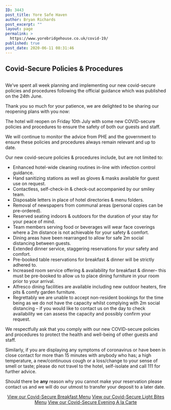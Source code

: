 ```yaml
---
ID: 3443
post_title: Yore Safe Haven
author: Bryan Richards
post_excerpt: ""
layout: page
permalink: >
  https://www.yorebridgehouse.co.uk/covid-19/
published: true
post_date: 2020-06-11 08:31:46
---
```

<div class="section-title section-title-followed-by-content covid-head">
<h2 id="good-to-go">Covid-Secure Policies &amp; Procedures</h2>
<p class="good-to-go"><a href="https://www.yorebridgehouse.co.uk/downloads/Good-To-Go-certificate.pdf"><img src="https://www.yorebridgehouse.co.uk/wp-content/uploads/2018/12/good_to_go_certificate.jpg" alt=""></a></p>
</div>
We’ve spent all week planning and implementing our new covid-secure policies and procedures following the official guidance which was published on the 24th June.

Thank you so much for your patience, we are delighted to be sharing our reopening plans with you now:

The hotel will reopen on Friday 10th July with some new COVID-secure policies and procedures to ensure the safety of both our guests and staff.

We will continue to monitor the advice from PHE and the government to ensure these policies and procedures always remain relevant and up to date.

Our new covid-secure policies &amp; procedures include, but are not limited to:
<ul class="bulet">
 	<li>Enhanced hotel-wide cleaning routines in-line with infection control guidance.</li>
 	<li>Hand sanitizing stations as well as gloves &amp; masks available for guest use on request.</li>
 	<li>Contactless, self-check-in &amp; check-out accompanied by our smiley team.</li>
 	<li>Disposable letters in place of hotel directories &amp; menu folders.</li>
 	<li>Removal of newspapers from communal areas (personal copies can be pre-ordered).</li>
 	<li>Reserved seating indoors &amp; outdoors for the duration of your stay for your peace of mind.</li>
 	<li>Team members serving food or beverages will wear face coverings where a 2m distance is not achievable for your safety &amp; comfort.</li>
 	<li>Dining areas have been rearranged to allow for safe 2m social distancing between guests.</li>
 	<li>Extended dinner service, staggering reservations for your safety and comfort.</li>
 	<li>Pre-booked table reservations for breakfast &amp; dinner will be strictly adhered to.</li>
 	<li>Increased room service offering &amp; availability for breakfast &amp; dinner– this must be pre-booked to allow us to place dining furniture in your room prior to your arrival.</li>
 	<li>Alfresco dining facilities are available including new outdoor heaters, fire pits &amp; comfy garden furniture.</li>
 	<li>Regrettably we are unable to accept non-resident bookings for the time being as we do not have the capacity whilst complying with 2m social distancing – if you would like to contact us on the day to check availability we can assess the capacity and possibly confirm your request.</li>
</ul>
We respectfully ask that you comply with our new COVID-secure policies and procedures to protect the health and well-being of other guests and staff.

Similarly, if you are displaying any symptoms of coronavirus or have been in close contact for more than 15 minutes with anybody who has; a high temperature, a new/continuous cough or a loss/change to your sense of smell or taste; please do not travel to the hotel, self-isolate and call 111 for further advice.

Should there be <b>any</b> reason why you cannot make your reservation please contact us and we will do our utmost to transfer your deposit to a later date.
<p id="sample-menu" style="text-align: center;" >
<a class="button bf_menu" href="/breakfast-menu/">View our Covid-Secure Breakfast Menu</a> 
<a class="button lb_menu" href="/light-bites/">View our Covid-Secure Light Bites Menu</a>
<a class="button eac_menu" href="/evening-carte/">View our Covid-Secure Evening A la Carte</a></p>